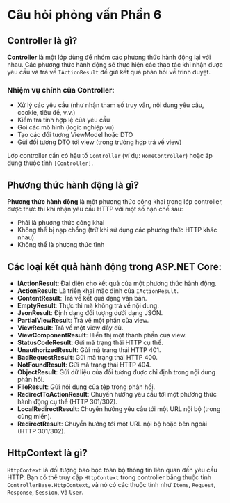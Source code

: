 
# Câu hỏi phỏng vấn Phần 6

## Controller là gì?
**Controller** là một lớp dùng để nhóm các phương thức hành động lại với nhau. Các phương thức hành động sẽ thực hiện các thao tác khi nhận được yêu cầu và trả về `IActionResult` để gửi kết quả phản hồi về trình duyệt.

### Nhiệm vụ chính của Controller:
- Xử lý các yêu cầu (như nhận tham số truy vấn, nội dung yêu cầu, cookie, tiêu đề, v.v.)
- Kiểm tra tính hợp lệ của yêu cầu
- Gọi các mô hình (logic nghiệp vụ)
- Tạo các đối tượng ViewModel hoặc DTO
- Gửi đối tượng DTO tới view (trong trường hợp trả về view)

Lớp controller cần có hậu tố `Controller` (ví dụ: `HomeController`) hoặc áp dụng thuộc tính `[Controller]`.

## Phương thức hành động là gì?
**Phương thức hành động** là một phương thức công khai trong lớp controller, được thực thi khi nhận yêu cầu HTTP với một số hạn chế sau:
- Phải là phương thức công khai
- Không thể bị nạp chồng (trừ khi sử dụng các phương thức HTTP khác nhau)
- Không thể là phương thức tĩnh

## Các loại kết quả hành động trong ASP.NET Core:
- **IActionResult**: Đại diện cho kết quả của một phương thức hành động.
- **ActionResult**: Là triển khai mặc định của `IActionResult`.
- **ContentResult**: Trả về kết quả dạng văn bản.
- **EmptyResult**: Thực thi mà không trả về nội dung.
- **JsonResult**: Định dạng đối tượng dưới dạng JSON.
- **PartialViewResult**: Trả về một phần của view.
- **ViewResult**: Trả về một view đầy đủ.
- **ViewComponentResult**: Hiển thị một thành phần của view.
- **StatusCodeResult**: Gửi mã trạng thái HTTP cụ thể.
- **UnauthorizedResult**: Gửi mã trạng thái HTTP 401.
- **BadRequestResult**: Gửi mã trạng thái HTTP 400.
- **NotFoundResult**: Gửi mã trạng thái HTTP 404.
- **ObjectResult**: Gửi dữ liệu của đối tượng được chỉ định trong nội dung phản hồi.
- **FileResult**: Gửi nội dung của tệp trong phản hồi.
- **RedirectToActionResult**: Chuyển hướng yêu cầu tới một phương thức hành động cụ thể (HTTP 301/302).
- **LocalRedirectResult**: Chuyển hướng yêu cầu tới một URL nội bộ (trong cùng miền).
- **RedirectResult**: Chuyển hướng tới một URL nội bộ hoặc bên ngoài (HTTP 301/302).

## HttpContext là gì?
`HttpContext` là đối tượng bao bọc toàn bộ thông tin liên quan đến yêu cầu HTTP. Bạn có thể truy cập `HttpContext` trong controller bằng thuộc tính `ControllerBase.HttpContext`, và nó có các thuộc tính như `Items`, `Request`, `Response`, `Session`, và `User`.

